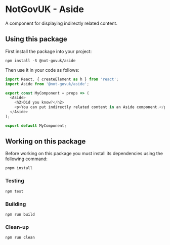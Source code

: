 NotGovUK - Aside
================

A component for displaying indirectly related content.


Using this package
------------------

First install the package into your project:

```shell
npm install -S @not-govuk/aside
```

Then use it in your code as follows:

```js
import React, { createElement as h } from 'react';
import Aside from '@not-govuk/aside';

export const MyComponent = props => (
  <Aside>
    <h2>Did you know?</h2>
    <p>You can put indirectly related content in an Aside component.</p>
  </Aside>
);

export default MyComponent;
```


Working on this package
-----------------------

Before working on this package you must install its dependencies using
the following command:

```shell
pnpm install
```


### Testing

```shell
npm test
```


### Building

```shell
npm run build
```


### Clean-up

```shell
npm run clean
```
